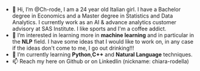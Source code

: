 - 👋 Hi, I’m @Ch-rode, I am a 24 year old Italian girl. I have a Bachelor degree in Economics and a Master degree in Statistics and Data Analytics. I currently work as an AI & advance analytics customer advisory at SAS Institute. I like sports and I'm a coffee addict.
- 👀 I’m interested in learning more in **machine learning** and in particular in the **NLP** field. I have some ideas that I would like to work on, in any case if the ideas don't come to me, I go out drinking!!!
- 🌱 I’m currently learning **Python**,**C++** and **Natural Language** techniques.
- 📫 Reach my here on Github or on Linkedlin (nickname: chiara-rodella)

<!---
Ch-rode/Ch-rode is a ✨ special ✨ repository because its `README.md` (this file) appears on your GitHub profile.
You can click the Preview link to take a look at your changes.
--->
